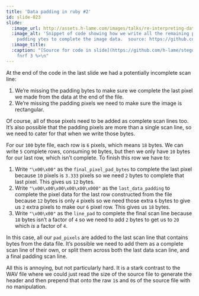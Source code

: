 ```yaml
---
title: 'Data padding in ruby #2'
id: slide-023
slide:
  :image_url: http://assets.h-lame.com/images/talks/re-interpreting-data/lrug-jan-2020/slides/023.png
  :image_alt: 'Snippet of code showing how we write all the remaining pixel and square
    padding ytes to complete the image data.  source: https://github.com/h-lame/stegosaurus/blob/68170f347ed0f3662ccfd03e892e5a30fc505fc0/lib/stegosaurus/bumps.rb#L243-L262'
  :image_title:
  :caption: "[Source for code in slide](https://github.com/h-lame/stegosaurus/blob/68170f347ed0f3662ccfd03e892e5a30fc505fc0/lib/stegosaurus/bumps.rb#L243-L262)<%
    fnrf 3 %>\n"
---
```

At the end of the code in the last slide we had a potentially incomplete scan line:

1. We’re missing the padding bytes to make sure we complete the last pixel we made from the data at the end of the file.
1. We’re missing the padding pixels we need to make sure the image is rectangular.

Of course, all of those pixels need to be added as complete scan lines too.  It’s also possible that the padding pixels are more than a single scan line, so we need to cater for that when we write those bytes.

For our `100` byte file, each row is `6` pixels, which means `18` bytes.  We can write `5` complete rows, consuming `90` bytes, but then we only have `10` bytes for our last row, which isn’t complete.  To finish this row we have to:

1. Write `"\x00\x00"` as the `final_pixel_pad_bytes` to complete the last pixel because `10` pixels is `3.333` pixels so we need `2` bytes to complete that last pixel.  This gives us `12` bytes.
1. Write `"\x00\x00\x00\x00\x00\x000"` as the `last_data_padding` to complete the pixel data for the last row constructed from the file because `12` bytes is only `4` pixels so we need those extra `6` bytes to give us `2` extra pixels to make our `6` pixel row. This gives us `18` bytes.
1. Write `"\x00\x00"` as the `line_pad` to complete the final scan line because `18` bytes isn’t a factor of `4` so we need to add `2` bytes to get us to `20` which *is* a factor of `4`.

In this case, all our `pad_pixels` are added to the last scan line that contains bytes from the data file.  It’s possible we need to add them as a complete scan line of their own, or split them across both the last data scan line, and a final padding scan line.

All this is annoying, but not particularly hard.  It is a stark contrast to the WAV file where we could just read the size of the source file to generate the header and then prepend that onto the raw `1`s and `0`s of the source file with no manipulation.
